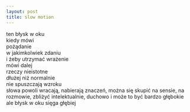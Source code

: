 ```yaml
---
layout: post
title: slow motion
---
```


ten błysk w oku\
kiedy mówi\
pożądanie\
w jakimkolwiek zdaniu\
i żeby utrzymać wrażenie\
mówi dalej\
rzeczy nieistotne\
dłużej niż normalnie\
nie spuszczają wzroku\
słowa powoli wracają, nabierają znaczeń, można się skupić
na sensie, na rozmowie, zbliżyć intelektualnie, duchowo
i może to być bardzo głębokie\
ale błysk w oku sięga głębiej
